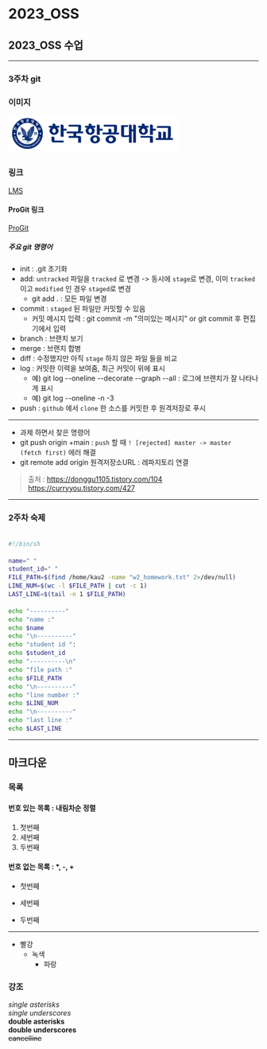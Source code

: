 # 2023_OSS
## 2023_OSS 수업

---

### 3주차 git

### 이미지

![항공대 로고](https://github.com/You-jisang/2023_OSS/blob/main/img/kau/kau%20(1).png "한국항공대학교")

### 링크

[LMS](https://lms.kau.ac.kr/ "LMS")

#### ProGit 링크

[ProGit](https://git-scm.com/book/ko/v2 "ProGit")


##### 주요 git 명령어

* init : .git 초기화
* add: `untracked` 파일을 `tracked` 로 변경 -> 동시에 `stage`로 변경, 이미 
`tracked` 이고 `modified` 인 경우 `staged`로 변경
    * git add . : 모든 파일 변경
* commit : `staged` 된 파일만 커밋할 수 있음
    * 커밋 메시지 입력 : git commit -m "의미있는 메시지" or git commit 후 
편집기에서 입력
* branch : 브랜치 보기
* merge : 브랜치 합병
* diff : 수정했지만 아직 `stage` 하지 않은 파일 들을 비교   
* log : 커밋한 이력을 보여줌, 최근 커밋이 위에 표시
    * 예) git log --oneline --decorate --graph --all : 로그에 브랜치가 잘 
나타나게 표시
    * 예) git log --oneline -n -3
* push : `github` 에서 `clone` 한 소스를 커밋한 후 원격저장로 푸시
---
* 과제 하면서 찾은 명령어
* git push origin +main : `push` 할 때 `! [rejected] master -> master 
(fetch first)` 에러 해결
* git remote add origin 원격저장소URL : 레파지토리 연결
> 출처 : 
https://donggu1105.tistory.com/104<br/>https://curryyou.tistory.com/427
---

### 2주차 숙제

```bash

#!/bin/sh

name=" "
student_id=" "
FILE_PATH=$(find /home/kau2 -name "w2_homework.txt" 2>/dev/null)
LINE_NUM=$(wc -l $FILE_PATH | cut -c 1)
LAST_LINE=$(tail -n 1 $FILE_PATH)

echo "----------"
echo "name :"
echo $name
echo "\n----------"
echo "student id ":
echo $student_id
echo "----------\n"
echo "file path :"
echo $FILE_PATH
echo "\n----------"
echo "line number :"
echo $LINE_NUM
echo "\n----------"
echo "last line :"
echo $LAST_LINE
```

---

## 마크다운

### 목록

#### 번호 있는 목록 : 내림차순 정렬

1. 첫번째
3. 세번째
2. 두번째

#### 번호 없는 목록 : *, -, +

* 첫번째
- 세번째
+ 두번째

---
* 빨강
    - 녹색
        + 파랑	



### 강조

*single asterisks*<br/>
_single underscores_<br/> 
**double asterisks**<br/> 
__double underscores__<br/> 
~~cancelline~~



